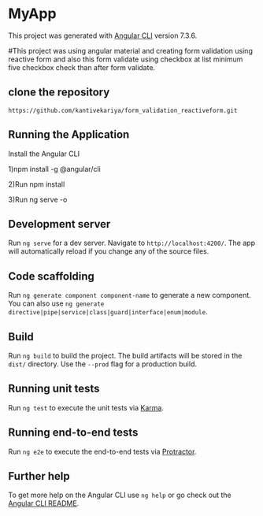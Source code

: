 # MyApp

This project was generated with [Angular CLI](https://github.com/angular/angular-cli) version 7.3.6.

#This project was using angular material and creating form validation using reactive form and also this form validate using checkbox at list minimum five checkbox check than after form validate.

## clone the repository
`https://github.com/kantivekariya/form_validation_reactiveform.git`

## Running the Application
   Install the Angular CLI
  
  1)npm install -g @angular/cli

  2)Run npm install

  3)Run ng serve -o

## Development server

Run `ng serve` for a dev server. Navigate to `http://localhost:4200/`. The app will automatically reload if you change any of the source files.

## Code scaffolding

Run `ng generate component component-name` to generate a new component. You can also use `ng generate directive|pipe|service|class|guard|interface|enum|module`.

## Build

Run `ng build` to build the project. The build artifacts will be stored in the `dist/` directory. Use the `--prod` flag for a production build.

## Running unit tests

Run `ng test` to execute the unit tests via [Karma](https://karma-runner.github.io).

## Running end-to-end tests

Run `ng e2e` to execute the end-to-end tests via [Protractor](http://www.protractortest.org/).

## Further help

To get more help on the Angular CLI use `ng help` or go check out the [Angular CLI README](https://github.com/angular/angular-cli/blob/master/README.md).
